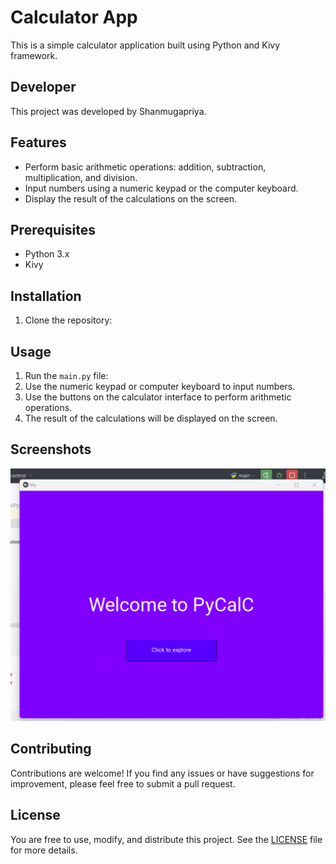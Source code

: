 # Calculator App

This is a simple calculator application built using Python and Kivy framework.

## Developer

This project was developed by Shanmugapriya.

## Features

- Perform basic arithmetic operations: addition, subtraction, multiplication, and division.
- Input numbers using a numeric keypad or the computer keyboard.
- Display the result of the calculations on the screen.

## Prerequisites

- Python 3.x
- Kivy

## Installation

1. Clone the repository:


## Usage

1. Run the `main.py` file:
2. Use the numeric keypad or computer keyboard to input numbers.
3. Use the buttons on the calculator interface to perform arithmetic operations.
4. The result of the calculations will be displayed on the screen.

## Screenshots

![First Page Screenshot](/firstpage.png)


## Contributing

Contributions are welcome! If you find any issues or have suggestions for improvement, please feel free to submit a pull request.

## License

You are free to use, modify, and distribute this project. See the [LICENSE](LICENSE) file for more details.
